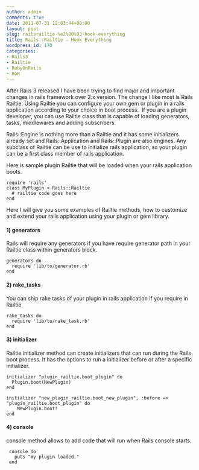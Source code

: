 ```yaml
---
author: admin
comments: true
date: 2011-07-31 12:03:44+00:00
layout: post
slug: railsrailtie-%e2%80%93-hook-everything
title: Rails::Railtie – Hook Everything
wordpress_id: 170
categories:
- Rails3
- Railtie
- RubyOnRails
- RoR
---
```


After Rails 3 released I have been trying to find major and important changes in rails framework over 2.x version. The change I like most is Rails Railtie. Using Railtie you can configure your own gem or plugin in a rails application according to your choice in boot process. <!--more-->  If you are a plugin developer, you can use Railtie class that is capable of loading generators, tasks, middlewares and adding subscribers.

Rails::Engine is nothing more than a Railtie and it has some initializers already set and Rails::Application and Rails::Plugin are also engines. Any subclass of Railtie can be use to initialize rails application, so your plugin can be a first class member of rails application.

Here is sample plugin Railtie that will be loaded when your rails application boots.

    
    require 'rails'
    class MyPlugin < Rails::Railtie
      # railtie code goes here
    end


Here I will give you some examples of Railtie methods, how to customize and extend your rails application using your plugin or gem library.


#### 1) generators


Rails will require any generators if you have require generator path in your Railtie class within generators block.

    
    
    generators do
      require 'lib/to/generator.rb'
    end
    




#### 2) rake_tasks


You can ship rake tasks of your plugin in rails application if you require in Railtie

    
    
    rake_tasks do 
      require 'lib/to/rake_task.rb'
    end
    




#### 3) initializer


Railtie initializer method can create initializers that can run during the Rails boot process. It has the options to run a initializer before or after a specific initializer.

    
    
    initializer "plugin_railtie.boot_plugin" do
      Plugin.boot(NewPlugin)
    end
     
    initializer "new_plugin_railtie.boot_new_plugin", :before => "plugin_railtie.boot_plugin" do
        NewPlugin.boot!
    end
    




#### 4) console


console method allows to add code that will run when Rails console starts.

    
    
     console do
       puts "my plugin loaded."
     end
    
